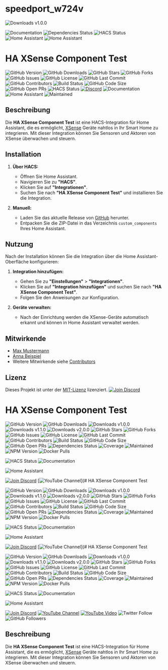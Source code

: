 # speedport_w724v
![Downloads v1.0.0](https://img.shields.io/github/downloads/Jarnsen/ha-xsense-component_test/v1.0.0.svg?style=for-the-badge&logo=github)

![Documentation](https://img.shields.io/badge/docs-excellent-brightgreen.svg)
![Dependencies Status](https://img.shields.io/david/Jarnsen/ha-xsense-component_test.svg?style=for-the-badge&logo=npm)
![HACS Status](https://img.shields.io/badge/HACS-Default-blue.svg)
![Home Assistant](https://img.shields.io/badge/Home%20Assistant-compatible-brightgreen.svg?style=for-the-badge&logo=home-assistant)
![Home Assistant](https://img.shields.io/badge/Home%20Assistant-%3E%3D%202024.10.1-brightgreen.svg)

# HA XSense Component Test

![GitHub Version](https://img.shields.io/github/v/release/Jarnsen/ha-xsense-component_test.svg?style=for-the-badge&logo=github)
![GitHub Downloads](https://img.shields.io/github/downloads/Jarnsen/ha-xsense-component_test/total.svg?style=for-the-badge&logo=github)
![GitHub Stars](https://img.shields.io/github/stars/Jarnsen/ha-xsense-component_test.svg?style=for-the-badge&logo=github)
![GitHub Forks](https://img.shields.io/github/forks/Jarnsen/ha-xsense-component_test.svg?style=for-the-badge&logo=github)
![GitHub Issues](https://img.shields.io/github/issues/Jarnsen/ha-xsense-component_test.svg?style=for-the-badge&logo=github)
![GitHub License](https://img.shields.io/github/license/Jarnsen/ha-xsense-component_test.svg?style=for-the-badge&logo=github)
![GitHub Last Commit](https://img.shields.io/github/last-commit/Jarnsen/ha-xsense-component_test.svg?style=for-the-badge&logo=github)
![GitHub Contributors](https://img.shields.io/github/contributors/Jarnsen/ha-xsense-component_test.svg?style=for-the-badge&logo=github)
![Build Status](https://img.shields.io/github/workflow/status/Jarnsen/ha-xsense-component_test/CI.svg?style=for-the-badge&logo=github)
![GitHub Code Size](https://img.shields.io/github/languages/code-size/Jarnsen/ha-xsense-component_test.svg?style=for-the-badge&logo=github)
![GitHub Open PRs](https://img.shields.io/github/issues-pr/Jarnsen/ha-xsense-component_test.svg?style=for-the-badge&logo=github)
![HACS Status](https://img.shields.io/badge/HACS-Default-blue.svg?style=for-the-badge&logo=home-assistant)
[![Discord](https://img.shields.io/discord/1118894710027731025.svg?style=for-the-badge&logo=discord&label=Discord)](https://discord.gg/5phHHgGb3V)
![Documentation](https://img.shields.io/badge/docs-read-blue.svg?style=for-the-badge&logo=read-the-docs)
![Home Assistant](https://img.shields.io/badge/Home%20Assistant-compatible-brightgreen.svg?style=for-the-badge&logo=home-assistant)
![Maintained](https://img.shields.io/badge/Maintained%3F-yes-brightgreen.svg?style=for-the-badge&logo=github)

## Beschreibung

Die **HA XSense Component Test** ist eine HACS-Integration für Home Assistant, die es ermöglicht, [XSense](https://www.xsense.com/) Geräte nahtlos in Ihr Smart Home zu integrieren. Mit dieser Integration können Sie Sensoren und Aktoren von XSense überwachen und steuern.

## Installation

1. **Über HACS:**
   - Öffnen Sie Home Assistant.
   - Navigieren Sie zu **"HACS"**.
   - Klicken Sie auf **"Integrationen"**.
   - Suchen Sie nach **"HA XSense Component Test"** und installieren Sie die Integration.

2. **Manuell:**
   - Laden Sie das aktuelle Release von [GitHub](https://github.com/Jarnsen/ha-xsense-component_test/releases) herunter.
   - Entpacken Sie die ZIP-Datei in das Verzeichnis `custom_components` Ihres Home Assistant.

## Nutzung

Nach der Installation können Sie die Integration über die Home Assistant-Oberfläche konfigurieren:

1. **Integration hinzufügen:**
   - Gehen Sie zu **"Einstellungen"** > **"Integrationen"**.
   - Klicken Sie auf **"Integration hinzufügen"** und suchen Sie nach **"HA XSense Component Test"**.
   - Folgen Sie den Anweisungen zur Konfiguration.

2. **Geräte verwalten:**
   - Nach der Einrichtung werden die XSense-Geräte automatisch erkannt und können in Home Assistant verwaltet werden.

## Mitwirkende

- [Max Mustermann](https://github.com/maxmustermann)
- [Anna Beispiel](https://github.com/annabeispiel)
- Weitere Mitwirkende siehe [Contributors](https://github.com/Jarnsen/ha-xsense-component_test/graphs/contributors)

## Lizenz

Dieses Projekt ist unter der [MIT-Lizenz](https://github.com/Jarnsen/ha-xsense-component_test/blob/main/LICENSE) lizenziert.
[![Join Discord](https://img.shields.io/badge/Join%20Discord-Click%20Here-blue.svg?logo=discord)](https://discord.gg/5phHHgGb3V)


# HA XSense Component Test

![GitHub Version](https://img.shields.io/github/v/release/Jarnsen/ha-xsense-component_test.svg?style=for-the-badge&logo=github)
![GitHub Downloads](https://img.shields.io/github/downloads/Jarnsen/ha-xsense-component_test/total.svg?style=for-the-badge&logo=github)
![Downloads v1.0.0](https://img.shields.io/github/downloads/Jarnsen/ha-xsense-component_test/v1.0.0.svg?style=for-the-badge&logo=github)
![Downloads v1.1.0](https://img.shields.io/github/downloads/Jarnsen/ha-xsense-component_test/v1.1.0.svg?style=for-the-badge&logo=github)
![Downloads v2.0.0](https://img.shields.io/github/downloads/Jarnsen/ha-xsense-component_test/v2.0.0.svg?style=for-the-badge&logo=github)
![GitHub Stars](https://img.shields.io/github/stars/Jarnsen/ha-xsense-component_test.svg?style=for-the-badge&logo=github)
![GitHub Forks](https://img.shields.io/github/forks/Jarnsen/ha-xsense-component_test.svg?style=for-the-badge&logo=github)
![GitHub Issues](https://img.shields.io/github/issues/Jarnsen/ha-xsense-component_test.svg?style=for-the-badge&logo=github)
![GitHub License](https://img.shields.io/github/license/Jarnsen/ha-xsense-component_test.svg?style=for-the-badge&logo=github)
![GitHub Last Commit](https://img.shields.io/github/last-commit/Jarnsen/ha-xsense-component_test.svg?style=for-the-badge&logo=github)
![GitHub Contributors](https://img.shields.io/github/contributors/Jarnsen/ha-xsense-component_test.svg?style=for-the-badge&logo=github)
![Build Status](https://img.shields.io/github/workflow/status/Jarnsen/ha-xsense-component_test/CI.svg?style=for-the-badge&logo=github)
![GitHub Code Size](https://img.shields.io/github/languages/code-size/Jarnsen/ha-xsense-component_test.svg?style=for-the-badge&logo=github)
![GitHub Open PRs](https://img.shields.io/github/issues-pr/Jarnsen/ha-xsense-component_test.svg?style=for-the-badge&logo=github)
![Dependencies Status](https://img.shields.io/david/Jarnsen/ha-xsense-component_test.svg?style=for-the-badge&logo=npm)
![Coverage](https://img.shields.io/codecov/c/github/Jarnsen/ha-xsense-component_test.svg?style=for-the-badge&logo=codecov)
![Maintained](https://img.shields.io/badge/Maintained%3F-yes-brightgreen.svg?style=for-the-badge&logo=github)
![NPM Version](https://img.shields.io/npm/v/ha-xsense-component_test.svg?style=for-the-badge&logo=npm)
![Docker Pulls](https://img.shields.io/docker/pulls/Jarnsen/ha-xsense-component_test.svg?style=for-the-badge&logo=docker)

![HACS Status](https://img.shields.io/badge/HACS-Default-blue.svg?style=for-the-badge&logo=home-assistant)
![Documentation](https://img.shields.io/badge/docs-read-blue.svg?style=for-the-badge&logo=read-the-docs)

![Home Assistant](https://img.shields.io/badge/Home%20Assistant-%E2%89%A52024.10.1-brightgreen.svg?style=for-the-badge&logo=home-assistant)

[![Join Discord](https://img.shields.io/badge/Join%20Discord-Click%20Here-blue.svg?style=for-the-badge&logo=discord)](https://discord.gg/yourinvitecode)
[![YouTube Channel](https://img.shields.io/badge/YouTube-Subscribe-red.svg?style=for-the-badge&logo=youtube)](# HA XSense Component Test

![GitHub Version](https://img.shields.io/github/v/release/Jarnsen/ha-xsense-component_test.svg?style=for-the-badge&logo=github)
![GitHub Downloads](https://img.shields.io/github/downloads/Jarnsen/ha-xsense-component_test/total.svg?style=for-the-badge&logo=github)
![Downloads v1.0.0](https://img.shields.io/github/downloads/Jarnsen/ha-xsense-component_test/v1.0.0.svg?style=for-the-badge&logo=github)
![Downloads v1.1.0](https://img.shields.io/github/downloads/Jarnsen/ha-xsense-component_test/v1.1.0.svg?style=for-the-badge&logo=github)
![Downloads v2.0.0](https://img.shields.io/github/downloads/Jarnsen/ha-xsense-component_test/v2.0.0.svg?style=for-the-badge&logo=github)
![GitHub Stars](https://img.shields.io/github/stars/Jarnsen/ha-xsense-component_test.svg?style=for-the-badge&logo=github)
![GitHub Forks](https://img.shields.io/github/forks/Jarnsen/ha-xsense-component_test.svg?style=for-the-badge&logo=github)
![GitHub Issues](https://img.shields.io/github/issues/Jarnsen/ha-xsense-component_test.svg?style=for-the-badge&logo=github)
![GitHub License](https://img.shields.io/github/license/Jarnsen/ha-xsense-component_test.svg?style=for-the-badge&logo=github)
![GitHub Last Commit](https://img.shields.io/github/last-commit/Jarnsen/ha-xsense-component_test.svg?style=for-the-badge&logo=github)
![GitHub Contributors](https://img.shields.io/github/contributors/Jarnsen/ha-xsense-component_test.svg?style=for-the-badge&logo=github)
![Build Status](https://img.shields.io/github/workflow/status/Jarnsen/ha-xsense-component_test/CI.svg?style=for-the-badge&logo=github)
![GitHub Code Size](https://img.shields.io/github/languages/code-size/Jarnsen/ha-xsense-component_test.svg?style=for-the-badge&logo=github)
![GitHub Open PRs](https://img.shields.io/github/issues-pr/Jarnsen/ha-xsense-component_test.svg?style=for-the-badge&logo=github)
![Dependencies Status](https://img.shields.io/david/Jarnsen/ha-xsense-component_test.svg?style=for-the-badge&logo=npm)
![Coverage](https://img.shields.io/codecov/c/github/Jarnsen/ha-xsense-component_test.svg?style=for-the-badge&logo=codecov)
![Maintained](https://img.shields.io/badge/Maintained%3F-yes-brightgreen.svg?style=for-the-badge&logo=github)
![NPM Version](https://img.shields.io/npm/v/ha-xsense-component_test.svg?style=for-the-badge&logo=npm)
![Docker Pulls](https://img.shields.io/docker/pulls/Jarnsen/ha-xsense-component_test.svg?style=for-the-badge&logo=docker)

![HACS Status](https://img.shields.io/badge/HACS-Default-blue.svg?style=for-the-badge&logo=home-assistant)
![Documentation](https://img.shields.io/badge/docs-read-blue.svg?style=for-the-badge&logo=read-the-docs)

![Home Assistant](https://img.shields.io/badge/Home%20Assistant-%E2%89%A52024.10.1-brightgreen.svg?style=for-the-badge&logo=home-assistant)

[![Join Discord](https://img.shields.io/badge/Join%20Discord-Click%20Here-blue.svg?style=for-the-badge&logo=discord)](https://discord.gg/yourinvitecode)
[![YouTube Channel](https://img.shields.io/badge/YouTube-Subscribe-red.svg?style=for-the-badge&logo=youtube)](# HA XSense Component Test

![GitHub Version](https://img.shields.io/github/v/release/Jarnsen/ha-xsense-component_test.svg?style=for-the-badge&logo=github)
![GitHub Downloads](https://img.shields.io/github/downloads/Jarnsen/ha-xsense-component_test/total.svg?style=for-the-badge&logo=github)
![Downloads v1.0.0](https://img.shields.io/github/downloads/Jarnsen/ha-xsense-component_test/v1.0.0.svg?style=for-the-badge&logo=github)
![Downloads v1.1.0](https://img.shields.io/github/downloads/Jarnsen/ha-xsense-component_test/v1.1.0.svg?style=for-the-badge&logo=github)
![Downloads v2.0.0](https://img.shields.io/github/downloads/Jarnsen/ha-xsense-component_test/v2.0.0.svg?style=for-the-badge&logo=github)
![GitHub Stars](https://img.shields.io/github/stars/Jarnsen/ha-xsense-component_test.svg?style=for-the-badge&logo=github)
![GitHub Forks](https://img.shields.io/github/forks/Jarnsen/ha-xsense-component_test.svg?style=for-the-badge&logo=github)
![GitHub Issues](https://img.shields.io/github/issues/Jarnsen/ha-xsense-component_test.svg?style=for-the-badge&logo=github)
![GitHub License](https://img.shields.io/github/license/Jarnsen/ha-xsense-component_test.svg?style=for-the-badge&logo=github)
![GitHub Last Commit](https://img.shields.io/github/last-commit/Jarnsen/ha-xsense-component_test.svg?style=for-the-badge&logo=github)
![GitHub Contributors](https://img.shields.io/github/contributors/Jarnsen/ha-xsense-component_test.svg?style=for-the-badge&logo=github)
![Build Status](https://img.shields.io/github/workflow/status/Jarnsen/ha-xsense-component_test/CI.svg?style=for-the-badge&logo=github)
![GitHub Code Size](https://img.shields.io/github/languages/code-size/Jarnsen/ha-xsense-component_test.svg?style=for-the-badge&logo=github)
![GitHub Open PRs](https://img.shields.io/github/issues-pr/Jarnsen/ha-xsense-component_test.svg?style=for-the-badge&logo=github)
![Dependencies Status](https://img.shields.io/david/Jarnsen/ha-xsense-component_test.svg?style=for-the-badge&logo=npm)
![Coverage](https://img.shields.io/codecov/c/github/Jarnsen/ha-xsense-component_test.svg?style=for-the-badge&logo=codecov)
![Maintained](https://img.shields.io/badge/Maintained%3F-yes-brightgreen.svg?style=for-the-badge&logo=github)
![NPM Version](https://img.shields.io/npm/v/ha-xsense-component_test.svg?style=for-the-badge&logo=npm)
![Docker Pulls](https://img.shields.io/docker/pulls/Jarnsen/ha-xsense-component_test.svg?style=for-the-badge&logo=docker)

![HACS Status](https://img.shields.io/badge/HACS-Default-blue.svg?style=for-the-badge&logo=home-assistant)
![Documentation](https://img.shields.io/badge/docs-read-blue.svg?style=for-the-badge&logo=read-the-docs)

![Home Assistant](https://img.shields.io/badge/Home%20Assistant-%E2%89%A52024.10.1-brightgreen.svg?style=for-the-badge&logo=home-assistant)

[![Join Discord](https://img.shields.io/badge/Join%20Discord-Click%20Here-blue.svg?style=for-the-badge&logo=discord)](https://discord.gg/yourinvitecode)
[![YouTube Channel](https://img.shields.io/badge/YouTube-Subscribe-red.svg?style=for-the-badge&logo=youtube)](https://www.youtube.com/channel/UCXao3LZhkhYyGybSl3yCxwQ)
[![YouTube Video](https://img.shields.io/badge/Watch%20on-YouTube-red.svg?logo=youtube)](https://www.youtube.com/watch?v=yourvideoid)
![Twitter Follow](https://img.shields.io/twitter/follow/YOUR_TWITTER_HANDLE.svg?style=for-the-badge&logo=twitter)
![GitHub Followers](https://img.shields.io/github/followers/Jarnsen.svg?style=for-the-badge&logo=github)

## Beschreibung

Die **HA XSense Component Test** ist eine HACS-Integration für Home Assistant, die es ermöglicht, [XSense](https://www.xsense.com/) Geräte nahtlos in Ihr Smart Home zu integrieren. Mit dieser Integration können Sie Sensoren und Aktoren von XSense überwachen und steuern.

